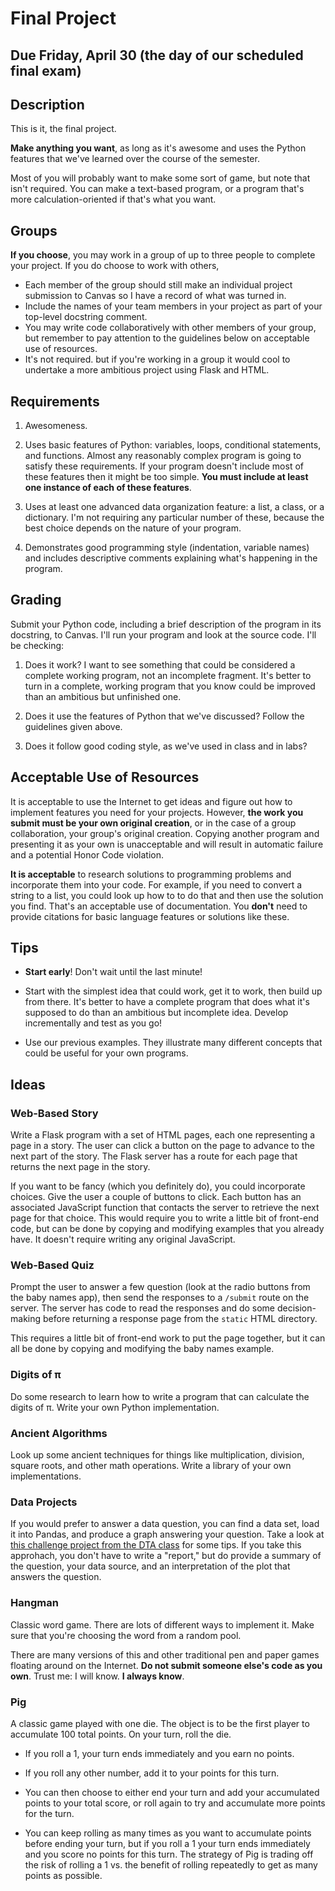 # Final Project

## Due Friday, April 30 (the day of our scheduled final exam)

## Description

This is it, the final project.

**Make anything you want**, as long as it's awesome and uses the Python features that we've learned over the course of the semester.

Most of you will probably want to make some sort of game, but note that isn't required. You can make a text-based program, or a program that's more calculation-oriented if that's what you want.

## Groups

**If you choose**, you may work in a group of up to three people to complete your project. If you do choose to work with others,

- Each member of the group should still make an individual project submission to Canvas so I have a record of what was turned in.
- Include the names of your team members in your project as part of your top-level docstring comment.
- You may write code collaboratively with other members of your group, but remember to pay attention to the guidelines below on acceptable use of resources.
- It's not required. but if you're working in a group it would cool to undertake a more ambitious project using Flask and HTML.

## Requirements

1. Awesomeness.

2. Uses basic features of Python: variables, loops, conditional statements, and functions. Almost any reasonably complex program is going to satisfy these requirements. If your program doesn't include most of these features then it might be too simple. **You must include at least one instance of each of these features**.
   
3. Uses at least one advanced data organization feature: a list, a class, or a dictionary. I'm not requiring any particular number of these, because the best choice depends on the nature of your program.
   
4. Demonstrates good programming style (indentation, variable names) and includes descriptive comments explaining what's happening in the program.
   
   
## Grading

Submit your Python code, including a brief description of the program in its docstring, to
Canvas. I'll run your program and look at the source code. I'll be checking:

1. Does it work? I want to see something that could be considered a complete working program, not an incomplete fragment. It's better to turn in a complete, working program that you know could be improved than an ambitious but unfinished one.

2. Does it use the features of Python that we've discussed? Follow the guidelines given above.

3. Does it follow good coding style, as we've used in class and in
  labs?

## Acceptable Use of Resources

It is acceptable to use the Internet to get ideas and figure out how to implement features you need for your projects. However, **the work you submit must be your own original creation**, or in the case of a group collaboration, your group's original creation. Copying another program and presenting it as your own is unacceptable and will result in automatic failure and a potential Honor Code violation.

**It is acceptable** to research solutions to programming problems and incorporate them into your code. For example, if you need to convert a string to a list, you could look up how to to do that and then use the solution you find. That's an acceptable use of documentation. You **don't** need to provide citations for basic language features or solutions like these.

## Tips

- **Start early**! Don't wait until the last minute!

- Start with the simplest idea that could work, get it to work, then build up from there. It's better to have a complete program that does
what it's supposed to do than an ambitious but incomplete idea. Develop incrementally and test as you go!

- Use our previous examples. They illustrate many different concepts that could be useful for your own programs.

## Ideas

### Web-Based Story

Write a Flask program with a set of HTML pages, each one representing a page in a story. The user can click a button on the page to advance to the next part of the story. The Flask server has a route for each page that returns the next page in the story.

If you want to be fancy (which you definitely do), you could incorporate choices. Give the user a couple of buttons to click. Each button has an associated JavaScript function that contacts the server to retrieve the next page for that choice. This would require you to write a little bit of front-end code, but can be done by copying and modifying examples that you already have. It doesn't require writing any original JavaScript.

### Web-Based Quiz

Prompt the user to answer a few question (look at the radio buttons from the baby names app), then send the responses to a `/submit` route on the server. The server has code to read the responses and do some decision-making before returning a response page from the `static` HTML directory.

This requires a little bit of front-end work to put the page together, but it can all be done by copying and modifying the baby names example.

### Digits of π

Do some research to learn how to write a program that can calculate the digits of π. Write your own Python implementation.

### Ancient Algorithms

Look up some ancient techniques for things like multiplication, division, square roots, and other math operations. Write a library of your own implementations.

### Data Projects

If you would prefer to answer a data question, you can find a data set, load it into Pandas, and produce a graph answering your question. Take a look at [this challenge project from the DTA class](https://github.com/dansmyers/DataScienceAndAnalytics/blob/master/Challenge-Projects/1-Make_a_Graph.md) for some tips. If you take this approhach, you don't have to write a "report," but do provide a summary of the question, your data source, and an interpretation of the plot that answers the question.

### Hangman

Classic word game. There are lots of different ways to implement it. Make sure that you're choosing the word from a random pool.

There are many versions of this and other traditional pen and paper games floating around on the Internet. **Do not submit someone else's code as you own**. Trust me: I will know. **I always know**.

### Pig

A classic game played with one die. The object is to be the first player to accumulate 100 total points. On your turn, roll the die.

- If you roll a 1, your turn ends immediately and you earn no points.

- If you roll any other number, add it to your points for this turn.

- You can then choose to either end your turn and add your accumulated points to your total score, or roll again to try and accumulate
more points for the turn.

- You can keep rolling as many times as you want to accumulate points before ending your turn, but if you roll a 1 your turn ends
immediately and you score no points for this turn. The strategy of Pig is trading off the risk of rolling a 1 vs. the benefit
of rolling repeatedly to get as many points as possible.
